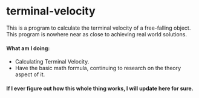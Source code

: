 # terminal-velocity
This is a program to calculate the terminal velocity of a free-falling object. This program is nowhere near as close to achieving real world solutions.

#### What am I doing:
- Calculating Terminal Velocity.
- Have the basic math formula, continuing to research on the theory aspect of it.

#### If I ever figure out how this whole thing works, I will update here for sure. 
